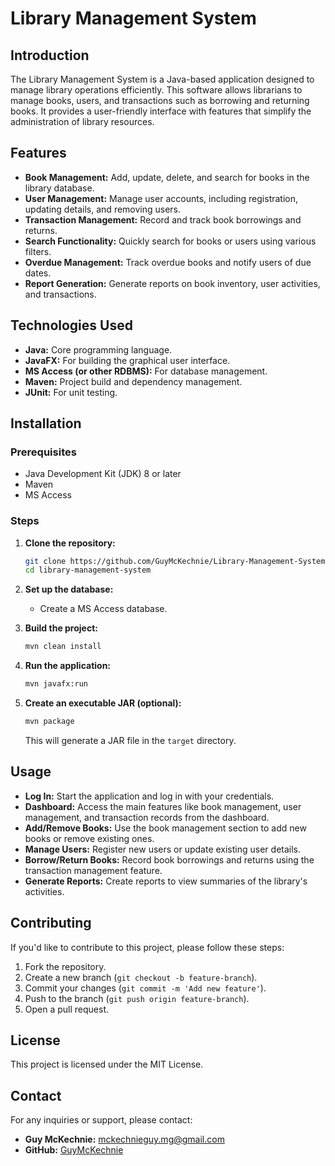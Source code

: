 # Library Management System

## Introduction

The Library Management System is a Java-based application designed to manage library operations efficiently. This software allows librarians to manage books, users, and transactions such as borrowing and returning books. It provides a user-friendly interface with features that simplify the administration of library resources.

## Features

- **Book Management:** Add, update, delete, and search for books in the library database.
- **User Management:** Manage user accounts, including registration, updating details, and removing users.
- **Transaction Management:** Record and track book borrowings and returns.
- **Search Functionality:** Quickly search for books or users using various filters.
- **Overdue Management:** Track overdue books and notify users of due dates.
- **Report Generation:** Generate reports on book inventory, user activities, and transactions.

## Technologies Used

- **Java:** Core programming language.
- **JavaFX:** For building the graphical user interface.
- **MS Access (or other RDBMS):** For database management.
- **Maven:** Project build and dependency management.
- **JUnit:** For unit testing.

## Installation

### Prerequisites

- Java Development Kit (JDK) 8 or later
- Maven
- MS Access

### Steps

1. **Clone the repository:**

   ```bash
   git clone https://github.com/GuyMcKechnie/Library-Management-System.git
   cd library-management-system
   ```

2. **Set up the database:**

   - Create a MS Access database.

3. **Build the project:**

   ```bash
   mvn clean install
   ```

4. **Run the application:**

   ```bash
   mvn javafx:run
   ```

5. **Create an executable JAR (optional):**

   ```bash
   mvn package
   ```

   This will generate a JAR file in the `target` directory.

## Usage

- **Log In:** Start the application and log in with your credentials.
- **Dashboard:** Access the main features like book management, user management, and transaction records from the dashboard.
- **Add/Remove Books:** Use the book management section to add new books or remove existing ones.
- **Manage Users:** Register new users or update existing user details.
- **Borrow/Return Books:** Record book borrowings and returns using the transaction management feature.
- **Generate Reports:** Create reports to view summaries of the library's activities.

## Contributing

If you'd like to contribute to this project, please follow these steps:

1. Fork the repository.
2. Create a new branch (`git checkout -b feature-branch`).
3. Commit your changes (`git commit -m 'Add new feature'`).
4. Push to the branch (`git push origin feature-branch`).
5. Open a pull request.

## License

This project is licensed under the MIT License.

## Contact

For any inquiries or support, please contact:

- **Guy McKechnie:** [mckechnieguy.mg@gmail.com](mailto:mckechnieguy.mg@gmail.com)
- **GitHub:** [GuyMcKechnie](https://github.com/GuyMcKechnie)
